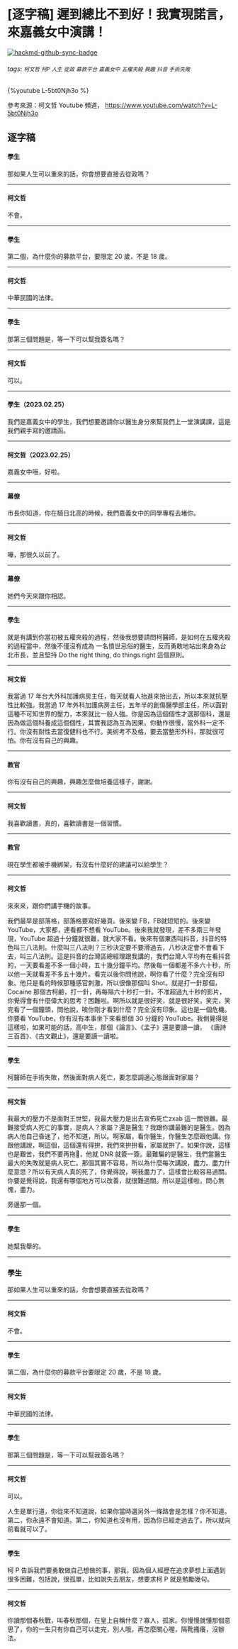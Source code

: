 # [逐字稿] 遲到總比不到好！我實現諾言，來嘉義女中演講！

[![hackmd-github-sync-badge](https://hackmd.io/HOLWx_hTQmmky26vzoUc7Q/badge)](https://hackmd.io/HOLWx_hTQmmky26vzoUc7Q)


###### tags: `柯文哲` `柯P` `人生` `從政` `募款平台` `嘉義女中` `五權夾殺` `興趣` `抖音` `手術失敗`

{%youtube L-5bt0Njh3o %}

參考來源：柯文哲 Youtube 頻道， https://www.youtube.com/watch?v=L-5bt0Njh3o

## 逐字稿

#### 學生

那如果人生可以重來的話，你會想要直接去從政嗎？

---

#### 柯文哲

不會。

---

#### 學生

第二個，為什麼你的募款平台，要限定 20 歲，不是 18 歲。

---

#### 柯文哲

中華民國的法律。

---

#### 學生

那第三個問題是，等一下可以幫我簽名嗎？

---

#### 柯文哲

可以。

---

#### 學生（2023.02.25）

我們是嘉義女中的學生，我們想要邀請你以醫生身分來幫我們上一堂演講課，這是我們親手寫的邀請函。

---

#### 柯文哲（2023.02.25）

嘉義女中哦，好啦。

---

#### 幕僚

市長你知道，你在騎日北高的時候，我們嘉義女中的同學專程去堵你。

---

#### 柯文哲

嘩，那很久以前了。

---

#### 幕僚

她們今天來跟你相認。

---

#### 學生

就是有講到你當初被五權夾殺的過程，然後我想要請問柯醫師，是如何在五權夾殺的過程當中，然後不僅沒有成為
一名憤世忌俗的醫生，反而勇敢地站出來身為台北市長，並且堅持 Do the right thing, do things right 這個𠩤則。

---

#### 柯文哲

我當過 17 年台大外科加護病房主任，每天就看人抬進來抬出去，所以本來就抗壓性比較強。我當過 17 年外科加護病房主任，五年半的創傷醫學部主任，所以面對這種不可知世界的壓力，本來就比一般人強。你是因為這個個性才選那個科，還是因為做這個科養成這個個性，其實我認為互為因果。你動作很慢，當外科一定不行。你沒有耐性去當復健科也不行。美術考不及格，要去當整形外科，那就很可怕。你有沒有自己的興趣。

---

#### 教官

你有沒有自己的興趣，興趣怎麼做培養這樣子，謝謝。

---

#### 柯文哲

我喜歡讀書，真的，喜歡讀書是一個習慣。

---

#### 教官

現在學生都被手機綁架，有沒有什麼好的建議可以給學生？

---

#### 柯文哲

來來來，跟你們講手機的故事。

我們最早是部落格，部落格要寫好幾頁。後來變 FB，FB就短短的。後來變 YouTube，大家都，連看都不想看  YouTube。後來我就發現，差不多兩三年發現，YouTube 超過十分鐘就很難，就大家不看。後來有個東西叫抖音，抖音的特色叫三八法則。什麼叫三八法則？三秒決定要不要滑過去，八秒決定會不會看下去，叫三八法則。這是抖音的台灣區總經理跟我講的，我們台灣人平均有在看抖音的，一天要看差不多一個小時，五十幾分鐘平均。然後每一個都差不多六十秒，所以他一天就看差不多五十幾片。看完以後你問他說，啊你看了什麼？完全沒有印象。他只是看的時候那種感官刺激，所以很像那個叫 Shot。就是打一針那個，Cocaine 那個古柯鹼，打一針，再每隔六十秒打一針。不准超過九十秒的影片，你覺得會有什麼偉大的思考？困難啦。啊所以就是很好笑，就是很好笑，笑完，笑完看了一個鐘頭，問他說，唉你剛才看到什麼？完全沒有印象。這也是一個危機。你要看 YouTube，你有沒有本事坐下來看那個 30 分鐘的 YouTube。我倒覺得是這樣啦，如果可能的話，高中生，那個《論言》、《孟子》還是要讀一讀，
《唐詩三百首》、《古文觀止》，還是要讀一讀啦。

---

#### 學生

柯醫師在手術失敗，然後面對病人死亡，要怎麼調適心態跟面對家屬？

---

#### 柯文哲

我最大的壓力不是面對王世堅，我最大壓力是出去宣佈死亡zxab 這一關很難。最難接受病人死亡的事實，是病人？家屬？還是醫生？我跟你講最難的是醫生。因為病人他自己昏迷了，他不知道，所以。啊家屬，看你醫生，你醫生怎麼跟他講。你跟他講說，啊這個，這個還有得拚，我們來拚拚看，家屬就拚了。如果你說，這樣也是艱苦，我們不要再拖𢊠，他就 DNR 就簽一簽。最難騙的是醫生，我們當醫生最大的失敗就是病人死亡。那個其實不容易，所以為什麼每次講說，盡力。盡力什麼意思？所以有天病人真的死了，你覺得說，啊我盡力了，這樣會比較容易過關。你要是覺得說，我還有哪個地方可以改善，就很難過關。所以是這樣啦，問心無愧，盡力。

旁邊那一個。

---

#### 學生

她幫我舉的。

---

### 學生

那如果人生可以重來的話，你會想要直接去從政嗎？

---

#### 柯文哲

不會。

---

#### 學生

第二個，為什麼你的募款平台要限定 20 歲，不是 18 歲。

---

#### 柯文哲

中華民國的法律。

---

#### 學生

那第三個問題是，等一下可以幫我簽名嗎？

---

#### 柯文哲

可以。

人生是單行道，你從來不知道說，如果你當時選另外一條路會是怎樣？你不知道。第二，你永遠不會知道。第二，你知道也沒有用，因為你已經走過去了。所以就向前看就可以了。

---

#### 學生

柯 P 告訴我們要勇敢做自己想做的事，那我，因為個人經歷在追求夢想上面遇到很多困難，包括說，很孤單，比如說失去朋友，想要求柯 P 就是勉勵幾句。

---

#### 柯文哲

你讀那個春秋戰，叫春秋那個，在皇上自稱什麼？寡人，孤家。你慢慢就懂那個意思了，你的一生只有你自己可以走完，別人哦，再怎麼關心喔，隔靴搔癢，沒辦法。
